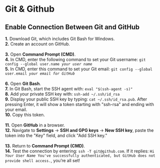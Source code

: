 <h1>Git & Github</h1>

<h2>Enable Connection Between Git and GitHub</h2>
<p>
    <strong>1.</strong> Download Git, which includes Git Bash for Windows. <br />
    <strong>2.</strong> Create an account on GitHub. <br /><br />
    <strong>3.</strong> Open <strong>Command Prompt (CMD)</strong>. <br />
    <strong>4.</strong> In CMD, enter the following command to set your Git username: 
    <code>git config --global user.name <em>your user name</em></code> <br />
    <strong>5.</strong> In CMD, enter this command to set your Git email: 
    <code>git config --global user.email <em>your email for GitHub</em></code> <br /><br />
    <strong>6.</strong> Open <strong>Git Bash</strong>. <br />
    <strong>7.</strong> In Git Bash, start the SSH agent with: 
    <code>eval "$(ssh-agent -s)"</code> <br />
    <strong>8.</strong> Add your private SSH key with: 
    <code>ssh-add ~/.ssh/id_rsa</code> <br />
    <strong>9.</strong> Display your public SSH key by typing: 
    <code>cat ~/.ssh/id_rsa.pub</code>. After pressing Enter, it will show a token starting with "ssh-rsa" and ending with your email. <br />
    <strong>10.</strong> Copy this token. <br /><br />
    <strong>11.</strong> Open <strong>GitHub</strong> in a browser. <br />
    <strong>12.</strong> Navigate to <strong>Settings</strong> -> <strong>SSH and GPG keys</strong> -> <strong>New SSH key</strong>, paste the token into the "Key" field, and click "Add SSH key." <br /><br />
    <strong>13.</strong> Return to <strong>Command Prompt (CMD)</strong>. <br />
    <strong>14.</strong> Test the connection by entering: 
    <code>ssh -T git@github.com</code>. If it replies: <code>Hi <em>Your User Name</em> You've successfully authenticated, but GitHub does not provide shell access.</code>, you’re all set! <br />
</p>
